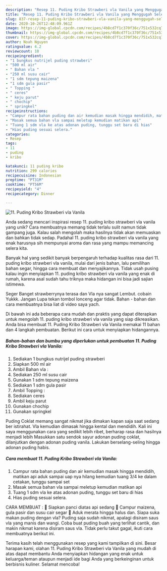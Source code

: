 ```yaml
---
description: "Resep 11. Puding Kribo Strawberi vla Vanila yang Menggugah Selera"
title: "Resep 11. Puding Kribo Strawberi vla Vanila yang Menggugah Selera"
slug: 837-resep-11-puding-kribo-strawberi-vla-vanila-yang-menggugah-selera
date: 2020-10-26T12:48:09.961Z
image: https://img-global.cpcdn.com/recipes/4b8cd7f1c370f36c/751x532cq70/11-puding-kribo-strawberi-vla-vanila-foto-resep-utama.jpg
thumbnail: https://img-global.cpcdn.com/recipes/4b8cd7f1c370f36c/751x532cq70/11-puding-kribo-strawberi-vla-vanila-foto-resep-utama.jpg
cover: https://img-global.cpcdn.com/recipes/4b8cd7f1c370f36c/751x532cq70/11-puding-kribo-strawberi-vla-vanila-foto-resep-utama.jpg
author: Noah Nguyen
ratingvalue: 4.2
reviewcount: 10
recipeingredient:
- "1 bungkus nutrijel puding strawberi"
- "500 ml air"
- " Bahan vla "
- "250 ml susu cair"
- "1 sdm tepung maizena"
- "1 sdm gula pasir"
- " Topping "
- " ceres"
- " keju parut"
- " chochip"
- " springkel"
recipeinstructions:
- "Campur rata bahan puding dan air kemudian masak hingga mendidih, matikan api aduk sampai uap nya hilang kemudian tuang 3/4 ke dalam cetakan, tunggu sampai set"
- "Masak semua bahan vla sampai meletup kemudian matikan api"
- "Tuang 1 sdm vla ke atas adonan puding, tunggu set baru di hias"
- "Hias puding sesuai selera."
categories:
- Resep
tags:
- 11
- puding
- kribo

katakunci: 11 puding kribo 
nutrition: 299 calories
recipecuisine: Indonesian
preptime: "PT31M"
cooktime: "PT56M"
recipeyield: "4"
recipecategory: Dinner

---
```



![11. Puding Kribo Strawberi vla Vanila](https://img-global.cpcdn.com/recipes/4b8cd7f1c370f36c/751x532cq70/11-puding-kribo-strawberi-vla-vanila-foto-resep-utama.jpg)

Anda sedang mencari inspirasi resep 11. puding kribo strawberi vla vanila yang unik? Cara membuatnya memang tidak terlalu sulit namun tidak gampang juga. Kalau salah mengolah maka hasilnya tidak akan memuaskan dan bahkan tidak sedap. Padahal 11. puding kribo strawberi vla vanila yang enak harusnya sih mempunyai aroma dan rasa yang mampu memancing selera kita.

Banyak hal yang sedikit banyak berpengaruh terhadap kualitas rasa dari 11. puding kribo strawberi vla vanila, mulai dari jenis bahan, lalu pemilihan bahan segar, hingga cara membuat dan menyajikannya. Tidak usah pusing kalau ingin menyiapkan 11. puding kribo strawberi vla vanila yang enak di rumah, karena asal sudah tahu triknya maka hidangan ini bisa jadi sajian istimewa.

Seger Banget strawberrynya terasa dan Vla nya sangat Lembut. cobain Yukkk. Jangan Lupa tekan tombol lonceng agar tidak. Bahan - bahan dan cara membuatnya bisa liat di video saya yach.


Di bawah ini ada beberapa cara mudah dan praktis yang dapat diterapkan untuk mengolah 11. puding kribo strawberi vla vanila yang siap dikreasikan. Anda bisa membuat 11. Puding Kribo Strawberi vla Vanila memakai 11 bahan dan 4 langkah pembuatan. Berikut ini cara untuk menyiapkan hidangannya.

<!--inarticleads1-->

##### Bahan-bahan dan bumbu yang diperlukan untuk pembuatan 11. Puding Kribo Strawberi vla Vanila:

1. Sediakan 1 bungkus nutrijel puding strawberi
1. Siapkan 500 ml air
1. Ambil  Bahan vla :
1. Sediakan 250 ml susu cair
1. Gunakan 1 sdm tepung maizena
1. Sediakan 1 sdm gula pasir
1. Ambil  Topping :
1. Sediakan  ceres
1. Ambil  keju parut
1. Gunakan  chochip
1. Gunakan  springkel


Puding Coklat memang sangat nikmat jika dimakan kapan saja saat sedang ber istirahat. Vla kemudian dimasak hingga kental dan mendidih. Kali ini saya menggunakan cara yang sedikit lebih ribet, berharap rasa dan hasilnya menjadi lebih Masukkan satu sendok sayur adonan puding coklat, dilanjutkan dengan adonan puding vanila. Lakukan berselang-seling hingga adonan puding habis. 

<!--inarticleads2-->

##### Cara membuat 11. Puding Kribo Strawberi vla Vanila:

1. Campur rata bahan puding dan air kemudian masak hingga mendidih, matikan api aduk sampai uap nya hilang kemudian tuang 3/4 ke dalam cetakan, tunggu sampai set
1. Masak semua bahan vla sampai meletup kemudian matikan api
1. Tuang 1 sdm vla ke atas adonan puding, tunggu set baru di hias
1. Hias puding sesuai selera.


CARA MEMBUAT :  Siapkan panci diatas api sedang  Campur maizena, gula pasir dan susu cair segar  Aduk merata hingga halus dan. Siapa suka makan puding dengan vla? Puding saja sudah nikmat, apalagi disiram saus vla yang manis dan wangi. Coba buat puding buah yang terlihat cantik, dan makin nikmat karena disiram saus vla. Tidak perlu takut gagal, ikuti cara membuatnya berikut ini. 

Terima kasih telah menggunakan resep yang kami tampilkan di sini. Besar harapan kami, olahan 11. Puding Kribo Strawberi vla Vanila yang mudah di atas dapat membantu Anda menyiapkan hidangan yang enak untuk keluarga/teman ataupun menjadi ide bagi Anda yang berkeinginan untuk berbisnis kuliner. Selamat mencoba!
